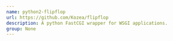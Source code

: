 ```yaml
---
name: python2-flipflop
url: https://github.com/Kozea/flipflop
description: A python FastCGI wrapper for WSGI applications.
group: None
---
```

